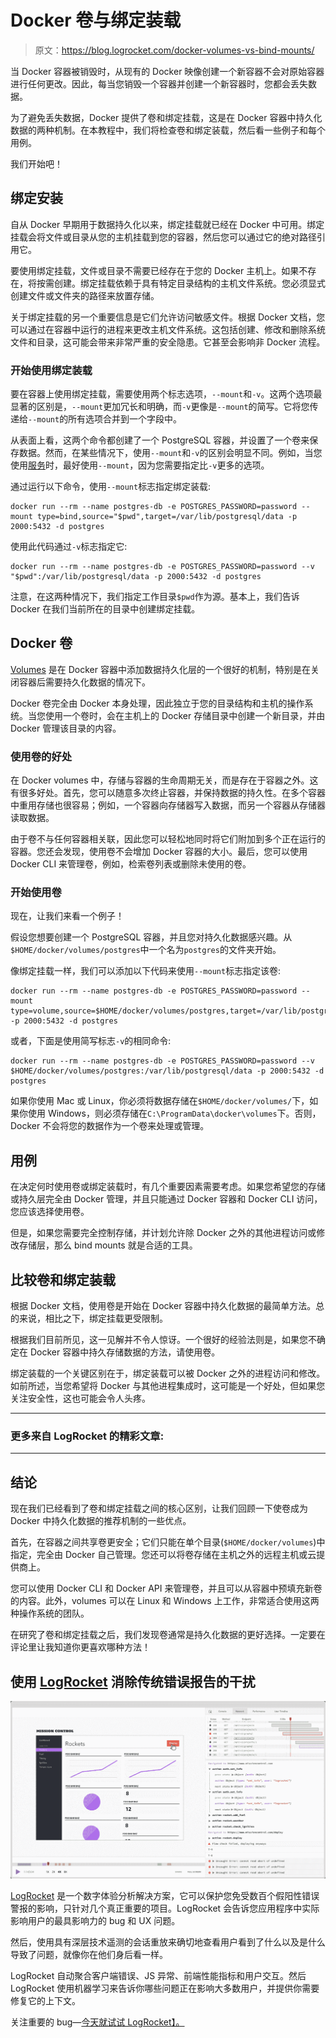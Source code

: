 # Docker 卷与绑定装载

> 原文：<https://blog.logrocket.com/docker-volumes-vs-bind-mounts/>

当 Docker 容器被销毁时，从现有的 Docker 映像创建一个新容器不会对原始容器进行任何更改。因此，每当您销毁一个容器并创建一个新容器时，您都会丢失数据。

为了避免丢失数据，Docker 提供了卷和绑定挂载，这是在 Docker 容器中持久化数据的两种机制。在本教程中，我们将检查卷和绑定装载，然后看一些例子和每个用例。

我们开始吧！

## 绑定安装

自从 Docker 早期用于数据持久化以来，绑定挂载就已经在 Docker 中可用。绑定挂载会将文件或目录从您的主机挂载到您的容器，然后您可以通过它的绝对路径引用它。

要使用绑定挂载，文件或目录不需要已经存在于您的 Docker 主机上。如果不存在，将按需创建。绑定挂载依赖于具有特定目录结构的主机文件系统。您必须显式创建文件或文件夹的路径来放置存储。

关于绑定挂载的另一个重要信息是它们允许访问敏感文件。根据 Docker 文档，您可以通过在容器中运行的进程来更改主机文件系统。这包括创建、修改和删除系统文件和目录，这可能会带来非常严重的安全隐患。它甚至会影响非 Docker 流程。

### 开始使用绑定装载

要在容器上使用绑定挂载，需要使用两个标志选项，`--mount`和`-v`。这两个选项最显著的区别是，`--mount`更加冗长和明确，而`-v`更像是`--mount`的简写。它将您传递给`--mount`的所有选项合并到一个字段中。

从表面上看，这两个命令都创建了一个 PostgreSQL 容器，并设置了一个卷来保存数据。然而，在某些情况下，使用`--mount`和`-v`的区别会明显不同。例如，当您使用[服务](https://docs.docker.com/engine/reference/commandline/service/)时，最好使用`--mount`，因为您需要指定比`-v`更多的选项。

通过运行以下命令，使用`--mount`标志指定绑定装载:

```
docker run --rm --name postgres-db -e POSTGRES_PASSWORD=password --mount type=bind,source="$pwd",target=/var/lib/postgresql/data -p 2000:5432 -d postgres

```

使用此代码通过`-v`标志指定它:

```
docker run --rm --name postgres-db -e POSTGRES_PASSWORD=password --v "$pwd":/var/lib/postgresql/data -p 2000:5432 -d postgres

```

注意，在这两种情况下，我们指定工作目录`$pwd`作为源。基本上，我们告诉 Docker 在我们当前所在的目录中创建绑定挂载。

## Docker 卷

[Volumes](https://docs.docker.com/storage/volumes/) 是在 Docker 容器中添加数据持久化层的一个很好的机制，特别是在关闭容器后需要持久化数据的情况下。

Docker 卷完全由 Docker 本身处理，因此独立于您的目录结构和主机的操作系统。当您使用一个卷时，会在主机上的 Docker 存储目录中创建一个新目录，并由 Docker 管理该目录的内容。

### 使用卷的好处

在 Docker volumes 中，存储与容器的生命周期无关，而是存在于容器之外。这有很多好处。首先，您可以随意多次终止容器，并保持数据的持久性。在多个容器中重用存储也很容易；例如，一个容器向存储器写入数据，而另一个容器从存储器读取数据。

由于卷不与任何容器相关联，因此您可以轻松地同时将它们附加到多个正在运行的容器。您还会发现，使用卷不会增加 Docker 容器的大小。最后，您可以使用 Docker CLI 来管理卷，例如，检索卷列表或删除未使用的卷。

### 开始使用卷

现在，让我们来看一个例子！

假设您想要创建一个 PostgreSQL 容器，并且您对持久化数据感兴趣。从`$HOME/docker/volumes/postgres`中一个名为`postgres`的文件夹开始。

像绑定挂载一样，我们可以添加以下代码来使用`--mount`标志指定该卷:

```
docker run --rm --name postgres-db -e POSTGRES_PASSWORD=password --mount type=volume,source=$HOME/docker/volumes/postgres,target=/var/lib/postgresql/data -p 2000:5432 -d postgres

```

或者，下面是使用简写标志`-v`的相同命令:

```
docker run --rm --name postgres-db -e POSTGRES_PASSWORD=password --v $HOME/docker/volumes/postgres:/var/lib/postgresql/data -p 2000:5432 -d postgres

```

如果你使用 Mac 或 Linux，你必须将数据存储在`$HOME/docker/volumes/`下，如果你使用 Windows，则必须存储在`C:\ProgramData\docker\volumes`下。否则，Docker 不会将您的数据作为一个卷来处理或管理。

## 用例

在决定何时使用卷或绑定装载时，有几个重要因素需要考虑。如果您希望您的存储或持久层完全由 Docker 管理，并且只能通过 Docker 容器和 Docker CLI 访问，您应该选择使用卷。

但是，如果您需要完全控制存储，并计划允许除 Docker 之外的其他进程访问或修改存储层，那么 bind mounts 就是合适的工具。

## 比较卷和绑定装载

根据 Docker 文档，使用卷是开始在 Docker 容器中持久化数据的最简单方法。总的来说，相比之下，绑定挂载更受限制。

根据我们目前所见，这一见解并不令人惊讶。一个很好的经验法则是，如果您不确定在 Docker 容器中持久存储数据的方法，请使用卷。

绑定装载的一个关键区别在于，绑定装载可以被 Docker 之外的进程访问和修改。如前所述，当您希望将 Docker 与其他进程集成时，这可能是一个好处，但如果您关注安全性，这也可能会令人头疼。

* * *

### 更多来自 LogRocket 的精彩文章:

* * *

## 结论

现在我们已经看到了卷和绑定挂载之间的核心区别，让我们回顾一下使卷成为 Docker 中持久化数据的推荐机制的一些优点。

首先，在容器之间共享卷更安全；它们只能在单个目录(`$HOME/docker/volumes`)中指定，完全由 Docker 自己管理。您还可以将卷存储在主机之外的远程主机或云提供商上。

您可以使用 Docker CLI 和 Docker API 来管理卷，并且可以从容器中预填充新卷的内容。此外，volumes 可以在 Linux 和 Windows 上工作，非常适合使用这两种操作系统的团队。

在研究了卷和绑定挂载之后，我们发现卷通常是持久化数据的更好选择。一定要在评论里让我知道你更喜欢哪种方法！

## 使用 [LogRocket](https://lp.logrocket.com/blg/signup) 消除传统错误报告的干扰

[![LogRocket Dashboard Free Trial Banner](img/d6f5a5dd739296c1dd7aab3d5e77eeb9.png)](https://lp.logrocket.com/blg/signup)

[LogRocket](https://lp.logrocket.com/blg/signup) 是一个数字体验分析解决方案，它可以保护您免受数百个假阳性错误警报的影响，只针对几个真正重要的项目。LogRocket 会告诉您应用程序中实际影响用户的最具影响力的 bug 和 UX 问题。

然后，使用具有深层技术遥测的会话重放来确切地查看用户看到了什么以及是什么导致了问题，就像你在他们身后看一样。

LogRocket 自动聚合客户端错误、JS 异常、前端性能指标和用户交互。然后 LogRocket 使用机器学习来告诉你哪些问题正在影响大多数用户，并提供你需要修复它的上下文。

关注重要的 bug—[今天就试试 LogRocket】。](https://lp.logrocket.com/blg/signup-issue-free)